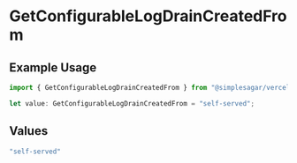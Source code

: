 # GetConfigurableLogDrainCreatedFrom

## Example Usage

```typescript
import { GetConfigurableLogDrainCreatedFrom } from "@simplesagar/vercel/models/getconfigurablelogdrainop.js";

let value: GetConfigurableLogDrainCreatedFrom = "self-served";
```

## Values

```typescript
"self-served"
```